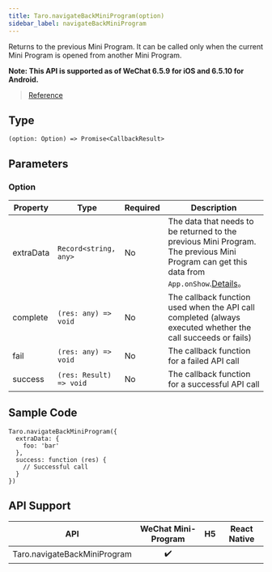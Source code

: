 ```yaml
---
title: Taro.navigateBackMiniProgram(option)
sidebar_label: navigateBackMiniProgram
---
```


Returns to the previous Mini Program. It can be called only when the current Mini Program is opened from another Mini Program.

**Note: This API is supported as of WeChat 6.5.9 for iOS and 6.5.10 for Android.**

> [Reference](https://developers.weixin.qq.com/miniprogram/en/dev/api/open-api/miniprogram-navigate/wx.navigateBackMiniProgram.html)

## Type

```tsx
(option: Option) => Promise<CallbackResult>
```

## Parameters

### Option

<table>
  <thead>
    <tr>
      <th>Property</th>
      <th>Type</th>
      <th style={{ textAlign: "center"}}>Required</th>
      <th>Description</th>
    </tr>
  </thead>
  <tbody>
    <tr>
      <td>extraData</td>
      <td><code>Record&lt;string, any&gt;</code></td>
      <td style={{ textAlign: "center"}}>No</td>
      <td>The data that needs to be returned to the previous Mini Program. The previous Mini Program can get this data from <code>App.onShow</code>.<a href="https://developers.weixin.qq.com/miniprogram/dev/reference/api/App.html">Details</a>。</td>
    </tr>
    <tr>
      <td>complete</td>
      <td><code>(res: any) =&gt; void</code></td>
      <td style={{ textAlign: "center"}}>No</td>
      <td>The callback function used when the API call completed (always executed whether the call succeeds or fails)</td>
    </tr>
    <tr>
      <td>fail</td>
      <td><code>(res: any) =&gt; void</code></td>
      <td style={{ textAlign: "center"}}>No</td>
      <td>The callback function for a failed API call</td>
    </tr>
    <tr>
      <td>success</td>
      <td><code>(res: Result) =&gt; void</code></td>
      <td style={{ textAlign: "center"}}>No</td>
      <td>The callback function for a successful API call</td>
    </tr>
  </tbody>
</table>

## Sample Code

```tsx
Taro.navigateBackMiniProgram({
  extraData: {
    foo: 'bar'
  },
  success: function (res) {
    // Successful call
  }
})
```

## API Support

| API | WeChat Mini-Program | H5 | React Native |
| :---: | :---: | :---: | :---: |
| Taro.navigateBackMiniProgram | ✔️ |  |  |
